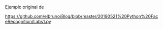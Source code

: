 Ejemplo original de

https://github.com/elbruno/Blog/blob/master/20190521%20Python%20FaceRecognition/Labs1.py
